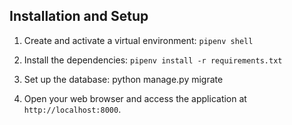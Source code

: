## Installation and Setup

1. Create and activate a virtual environment: `pipenv shell`

2. Install the dependencies: `pipenv install -r requirements.txt`

3. Set up the database: python manage.py migrate

4. Open your web browser and access the application at `http://localhost:8000`.
